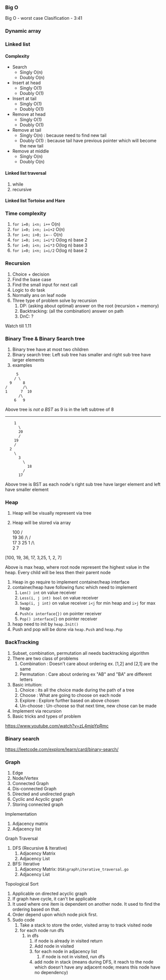### Big O
Big O - worst case 
Clasification  - 3:41

### Dynamic array

### Linked list 

#### Complexity
- Search
  - Singly O(n)
  - Doubly O(n)
- Insert at head
  - Singly O(1)
  - Doubly O(1)
- Insert at tail
  - Singly O(1) 
  - Doubly O(1) 
- Remove at head
  - Singly O(1)
  - Doubly O(1)
- Remove at tail
  - Singly O(n) : because need to find new tail
  - Doubly O(1) : because tail have previous pointer which will become the new tail
- Remove at middle
  - Singly O(n) 
  - Doubly O(n) 
 
 #### Linked list traversal
1. while 
2. recursive 

#### Linked list Tortoise and Hare 


### Time complexity 
1. `for i=0; i<n; i++` O(n)
2. `for i=0; i<n; i=i+2` O(n)
3. `for i=n; i>0; i=--` O(n)
4. `for i=0; i<n; i=i*2` O(log n) base 2
5. `for i=0; i<n; i=i*3` O(log n) base 3
6. `for i=0; i<n; i=i/2` O(log n) base 2


### Recursion

1. Choice + decision
2. Find the base case 
3. Find the small input for next call
4. Logic to do task
5. Normally ans on leaf node
6. Three type of problem solve by recursion
   1. DP: (asking about optimal) answer on the root (recursion + memory)
   2. Backtracking:  (all the combination) answer on path 
   3. DnC: ?


Watch till 1.11

### Binary Tree & Binary Search tree
1. Binary tree have at most two children
2. Binary search tree: Left sub tree has smaller and right sub tree have larger elements
3. examples 
```
     5
    / \
  9     8
/       /\
1      7  10
      /\
    6   9

```

Above tree is *not a BST* as 9 is in the left subtree of 8

-------

```
    1
      \
      20
      /
    19
    /
  2
    \
      3
        \
          18
        /
      17

```
Above tree is BST as each node's right sub tree have larger element and left have smaller element 

### Heap

1. Heap will be visually represent via tree
2. Heap will be stored via array

      100
      /  \
     19  36
     /\   /  \
   17 3  25   1
   /\          
  2  7

  [100, 19, 36, 17, 3,25, 1, 2, 7]

  Above is max heap, where root node represent the highest value in the heap. 
  Every child will be less then their parent node


1. Heap in go require to implement container/heap interface
2. container/heap have following func which need to implement
   1. `Len() int` on value receiver
   2. `Less(i, j int) bool` on value receiver
   3. `Swap(i, j int)`  on value receiver `i<j` for min heap and `i>j` for max heap
   4. `Push(x interface{})` on pointer receiver
   5. `Pop() interface{}` on pointer receiver
3. heap need to init by `heap.Init()`
4. Push and pop will be done via `heap.Push` and `heap.Pop` 


### BackTracking
1. Subset, combination, permutation all needs backtracking algorithm
2. There are two class of problems 
   1. Combination : Doesn't care about ordering ex. [1,2] and [2,1] are the same 
   2. Permutation : Care about ordering ex "AB" and "BA" are different letters
3. Basic intuition: 
   1. Choice : its all the choice made during the path of a tree 
   2. Choose : What are going to choose on each node 
   3. Explore : Explore further based on above chosen 
   4. Un-choose : Un-choose so that next time, new chose can be made
4. Implement via recursion 
5. Basic tricks and types of problem

https://www.youtube.com/watch?v=zL4mjpYpRmc


### Binary search
https://leetcode.com/explore/learn/card/binary-search/


### Graph
1. Edge
2. Node/Vertex
3. Connected Graph
4. Dis-connected Graph
5. Directed and undirected graph
6. Cyclic and Acyclic graph
7. Storing connected graph

Implementation
1. Adjacency matrix 
2. Adjacency list

Graph Traversal
1. DFS (Recursive & Iterative)
   1. Adjacency Matrix 
   2. Adjacency List
2. BFS: Iterative
   1. Adjacency Matrix: `DSA\graph\iterative_traversal.go`
   2. Adjacency List

Topological Sort
1. Applicable on directed acyclic graph
2. If graph have cycle, it can't be applicable 
3. It used where one item is dependent on another node. It used to find the ordering based on that.
4. Order depend upon which node pick first.
5. Sudo code
   1. Take a stack to store the order, visited array to track visited node 
   2. for each node run dfs
      1. in dfs
         1. if node is already in visited return 
         2. Add node in visited
         3. for each node in adjacency list
            1. if node is not in visited, run dfs
         4. add node in stack (means during DFS, it reach to the node which doesn't have any adjacent node; means this node have no dependency)


